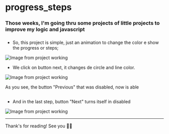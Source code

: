 # progress_steps

### Those weeks, I'm going thru some projects of little projects to improve my logic and javascript

###

- So, this project is simple, just an animation to change the color e show the progress or steps;

<div> 
    <img alt="Image from project working" src="https://i.imgur.com/UqdUorH.png">
</div>


- We click on button next, it changes de circle and line color.

<div> 
    <img alt="Image from project working" src="https://i.imgur.com/m2bzJdd.png">
</div>

As you see, the button "Previous" that was disabled, now is able

##

- And in the last step, button "Next" turns itself in disabled

<div> 
    <img alt="Image from project working" src="https://i.imgur.com/O3Cn10S.png">
</div>

---

Thank's for reading! See you 🥷🥷
